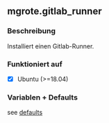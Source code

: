 ## mgrote.gitlab_runner

### Beschreibung
Installiert einen Gitlab-Runner.

### Funktioniert auf
- [X] Ubuntu (>=18.04)

### Variablen + Defaults
see [defaults](./defaults/main.yml)
